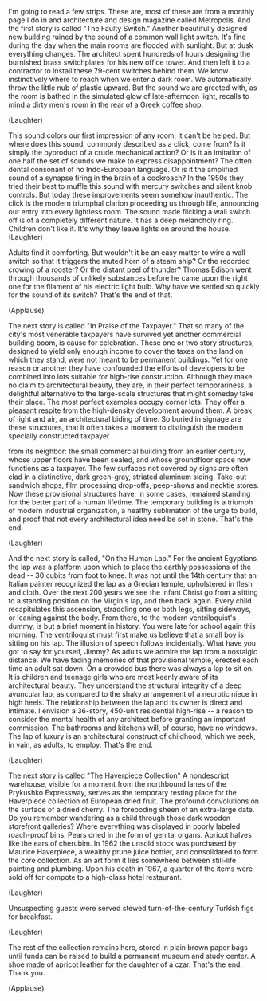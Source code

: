 
I&#39;m going to read a few strips.
These are, most of these are
from a monthly page I do
in and architecture and design magazine
called Metropolis.
And the first story is called
&quot;The Faulty Switch.&quot;
Another beautifully designed new building
ruined by the sound of a common wall light switch.
It&#39;s fine during the day
when the main rooms are flooded with sunlight.
But at dusk
everything changes.
The architect spent hundreds of hours
designing the burnished brass switchplates
for his new office tower.
And then left it to a contractor
to install these 79-cent switches behind them.
We know instinctively where to reach
when we enter a dark room.
We automatically throw the little nub of plastic upward.
But the sound we are greeted with,
as the room is bathed in the simulated glow
of late-afternoon light,
recalls to mind
a dirty men&#39;s room
in the rear of a Greek coffee shop.

(Laughter)

This sound colors our first impression of any room;
it can&#39;t be helped.
But where does this sound,
commonly described as a click, come from?
Is it simply the byproduct of a
crude mechanical action?
Or is it an imitation
of one half the set of sounds we make
to express disappointment?
The often dental consonant
of no Indo-European language.
Or is it the amplified sound
of a synapse firing
in the brain of a cockroach?
In the 1950s they tried their best
to muffle this sound
with mercury switches
and silent knob controls.
But today these improvements
seem somehow inauthentic.
The click is the modern
triumphal clarion
proceeding us through life,
announcing our entry into every lightless room.
The sound made flicking a wall switch off
is of a completely different nature.
It has a deep melancholy ring.
Children don&#39;t like it.
It&#39;s why they leave lights on around the house. 
(Laughter)

Adults find it comforting.
But wouldn&#39;t it be an easy matter
to wire a wall switch
so that it triggers the muted horn of a steam ship?
Or the recorded crowing of a rooster?
Or the distant peel of thunder?
Thomas Edison went through
thousands of unlikely substances
before he came upon the right one
for the filament of his electric light bulb.
Why have we settled so quickly
for the sound of its switch?
That&#39;s the end of that.

(Applause)

The next story is called
&quot;In Praise of the Taxpayer.&quot;
That so many of the city&#39;s most venerable taxpayers
have survived yet another commercial building boom,
is cause for celebration.
These one or two story structures,
designed to yield only enough income
to cover the taxes on the land
on which they stand,
were not meant to be permanent buildings.
Yet for one reason or another
they have confounded the efforts of developers
to be combined into lots
suitable for high-rise construction.
Although they make no claim to architectural beauty,
they are, in their perfect temporariness,
a delightful alternative
to the large-scale structures
that might someday take their place.
The most perfect examples
occupy corner lots.
They offer a pleasant respite
from the high-density development around them.
A break of light and air,
an architectural biding of time.
So buried in signage
are these structures,
that it often takes a moment
to distinguish the modern
specially constructed taxpayer

from its neighbor:
the small commercial building
from an earlier century,
whose upper floors have been sealed,
and whose groundfloor space
now functions as a taxpayer.
The few surfaces not covered by signs
are often clad in a distinctive, dark
green-gray, striated aluminum siding.
Take-out sandwich shops,
film processing drop-offs,
peep-shows and necktie stores.
Now these provisional structures have,
in some cases,
remained standing
for the better part of a human lifetime.
The temporary building
is a triumph of modern industrial organization,
a healthy sublimation
of the urge to build,
and proof that not every
architectural idea
need be set in stone.
That&#39;s the end.

(Laughter)

And the next story is called, &quot;On the Human Lap.&quot;
For the ancient Egyptians
the lap was a platform
upon which to place
the earthly possessions of the dead --
30 cubits from foot to knee.
It was not until the 14th century
that an Italian painter
recognized the lap
as a Grecian temple,
upholstered in flesh and cloth.
Over the next 200 years
we see the infant Christ
go from a sitting to a standing position
on the Virgin&#39;s lap,
and then back again.
Every child recapitulates this ascension,
straddling one or both legs,
sitting sideways,
or leaning against the body.
From there, to the modern ventriloquist&#39;s dummy,
is but a brief moment in history.
You were late for school again this morning.
The ventriloquist must first make us believe
that a small boy is sitting on his lap.
The illusion of speech follows incidentally.
What have you got to say for yourself, Jimmy?
As adults we admire the lap
from a nostalgic distance.
We have fading memories
of that provisional temple,
erected each time an adult sat down.
On a crowded bus there was always a lap to sit on.
It is children and teenage girls
who are most keenly aware
of its architectural beauty.
They understand the structural integrity
of a deep avuncular lap,
as compared to the shaky arrangement
of a neurotic niece in high heels.
The relationship between the lap and its owner
is direct and intimate.
I envision a 36-story,
450-unit residential high-rise --
a reason to consider the mental health
of any architect before granting
an important commission.
The bathrooms and kitchens will,
of course, have no windows.
The lap of luxury
is an architectural construct of childhood,
which we seek, in vain,
as adults, to employ.
That&#39;s the end.

(Laughter)

The next story is called &quot;The Haverpiece Collection&quot;
A nondescript warehouse,
visible for a moment
from the northbound lanes of the Prykushko Expressway,
serves as the temporary resting place
for the Haverpiece collection
of European dried fruit.
The profound convolutions
on the surface of a dried cherry.
The foreboding sheen of an extra-large date.
Do you remember wandering as a child
through those dark wooden
storefront galleries?
Where everything was displayed
in poorly labeled roach-proof bins.
Pears dried in the form
of genital organs.
Apricot halves
like the ears of cherubim.
In 1962 the unsold stock
was purchased by Maurice Haverpiece,
a wealthy prune juice bottler,
and consolidated to form the core collection.
As an art form it lies somewhere between
still-life painting and plumbing.
Upon his death in 1967,
a quarter of the items were sold off for compote
to a high-class hotel restaurant.

(Laughter)

Unsuspecting guests were served
stewed turn-of-the-century
Turkish figs for breakfast.

(Laughter)

The rest of the collection remains here,
stored in plain brown paper bags
until funds can be raised
to build a permanent museum
and study center.
A shoe made of apricot leather
for the daughter of a czar.
That&#39;s the end. Thank you.

(Applause)

